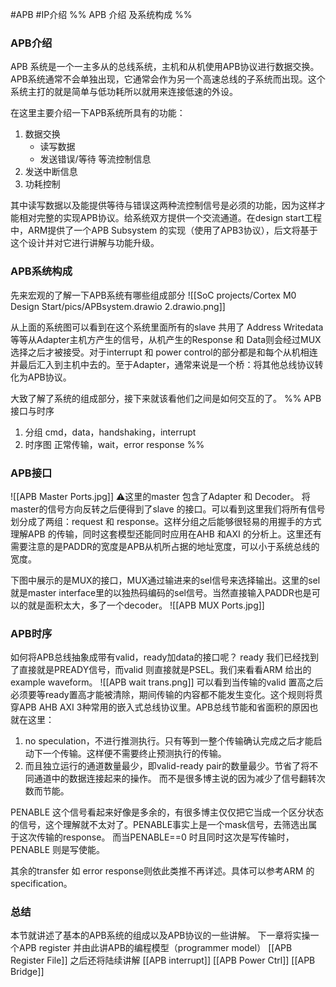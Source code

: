 #APB #IP介绍 
%% 
APB 介绍 及系统构成
%%
### APB介绍
APB 系统是一个一主多从的总线系统，主机和从机使用APB协议进行数据交换。APB系统通常不会单独出现，它通常会作为另一个高速总线的子系统而出现。这个系统主打的就是简单与低功耗所以就用来连接低速的外设。

在这里主要介绍一下APB系统所具有的功能：
1.  数据交换
	- 读写数据
	- 发送错误/等待 等流控制信息
1.  发送中断信息
3. 功耗控制

其中读写数据以及能提供等待与错误这两种流控制信号是必须的功能，因为这样才能相对完整的实现APB协议。给系统双方提供一个交流通道。在design start工程中，ARM提供了一个APB Subsystem 的实现（使用了APB3协议），后文将基于这个设计并对它进行讲解与功能升级。
### APB系统构成
先来宏观的了解一下APB系统有哪些组成部分
![[SoC projects/Cortex M0 Design Start/pics/APBsystem.drawio 2.drawio.png]]

从上面的系统图可以看到在这个系统里面所有的slave 共用了 Address Writedata 等等从Adapter主机方产生的信号，从机产生的Response 和 Data则会经过MUX 选择之后才被接受。对于interrupt 和 power control的部分都是和每个从机相连并最后汇入到主机中去的。至于Adapter，通常来说是一个桥：将其他总线协议转化为APB协议。

大致了解了系统的组成部分，接下来就该看他们之间是如何交互的了。
%%
APB 接口与时序
1.  分组 cmd，data，handshaking，interrupt
2. 时序图 正常传输，wait，error response
%%
### APB接口
![[APB Master Ports.jpg]]
⚠️这里的master 包含了Adapter 和 Decoder。 将master的信号方向反转之后便得到了slave 的接口。可以看到这里我们将所有信号划分成了两组：request 和 response。这样分组之后能够很轻易的用握手的方式理解APB 的传输，同时这套模型还能同时应用在AHB 和AXI 的分析上。这里还有需要注意的是PADDR的宽度是APB从机所占据的地址宽度，可以小于系统总线的宽度。

下图中展示的是MUX的接口，MUX通过输进来的sel信号来选择输出。这里的sel就是master interface里的以独热码编码的sel信号。当然直接输入PADDR也是可以的就是面积太大，多了一个decoder。
![[APB MUX Ports.jpg]]
### APB时序
如何将APB总线抽象成带有valid，ready加data的接口呢？ ready 我们已经找到了直接就是PREADY信号，而valid 则直接就是PSEL。我们来看看ARM 给出的example waveform。
![[APB wait trans.png]]
可以看到当传输的valid 置高之后必须要等ready置高才能被清除，期间传输的内容都不能发生变化。这个规则将贯穿APB AHB AXI 3种常用的嵌入式总线协议里。APB总线节能和省面积的原因也就在这里：
1.  no speculation，不进行推测执行。只有等到一整个传输确认完成之后才能启动下一个传输。这样便不需要终止预测执行的传输。
2. 而且独立运行的通道数量最少，即valid-ready pair的数量最少。节省了将不同通道中的数据连接起来的操作。
而不是很多博主说的因为减少了信号翻转次数而节能。

PENABLE 这个信号看起来好像是多余的，有很多博主仅仅把它当成一个区分状态的信号，这个理解就不太对了。PENABLE事实上是一个mask信号，去筛选出属于这次传输的response。 而当PENABLE\==0 时且同时这次是写传输时，PENABLE 则是写使能。

其余的transfer 如 error response则依此类推不再详述。具体可以参考ARM 的 specification。
### 总结
本节就讲述了基本的APB系统的组成以及APB协议的一些讲解。
下一章将实操一个APB register 并由此讲APB的编程模型（programmer model）
[[APB Register File]]
之后还将陆续讲解
[[APB interrupt]]
[[APB Power Ctrl]]
[[APB Bridge]]

